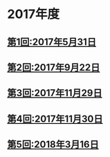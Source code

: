 # 2017年度

## [第1回:2017年5月31日](2017-05-31.md)
## [第2回:2017年9月22日](2017-09-22.md)
## [第3回:2017年11月29日](2017-11-29.md)
## [第4回:2017年11月30日](2017-11-30.md)
## [第5回:2018年3月16日](2018-03-16.md)